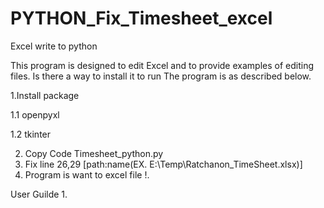 # PYTHON_Fix_Timesheet_excel
Excel write to python 

This program is designed to edit Excel and to provide examples of editing files. Is there a way to install it to run The program is as described below.

1.Install package 

  1.1 openpyxl
 
  1.2 tkinter
 
2. Copy Code Timesheet_python.py
3. Fix line 26,29 [path:name(EX. E:\Temp\Ratchanon_TimeSheet.xlsx)]
4. Program is want to excel file !.

User Guilde
1.
